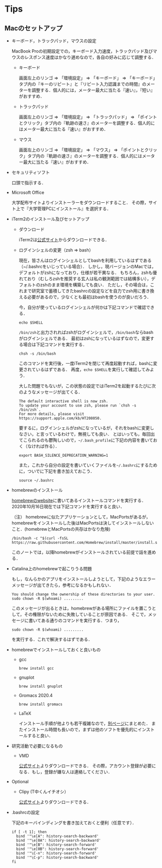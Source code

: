 # Tips

## Macのセットアップ

* キーボード，トラックパッド，マウスの設定

  MacBook Proの初期設定での，キーボード入力速度，トラックパッド及びマウスのレスポンス速度はかなり遅めなので，各自の好みに応じて調整する．
  
  - キーボード
  
    画面左上のリンゴ => 「環境設定」 => 「キーボード」 => 「キーボード」タブ内の『キーのリピート』と『リピート入力認識までの時間』のメーターを調整する．個人的には，メーター最大に当たる『速い』，『短い』がおすすめ．
  
  - トラックパッド 
  
    画面左上のリンゴ => 「環境設定」 => 「トラックパッド」 => 「ポイントとクリック」タブ内の『軌跡の速さ』のメーターを調整する．個人的にはメーター最大に当たる『速い』がおすすめ．
  
  - マウス
  
    画面左上のリンゴ => 「環境設定」 => 「マウス」 => 「ポイントとクリック」タブ内の『軌跡の速さ』のメーターを調整する．個人的にはメーター最大に当たる『速い』がおすすめ．
  
* セキュリティソフト

  口頭で指示する．
  
* Microsoft Office

  大学配布サイトよりインストーラーをダウンロードすること．
  その際，サイト上で『大学管理PCにインストール』を選択する．
  
* iTerm2のインストール及びセットアップ
  
  - ダウンロード
  
    iTerm2は[公式サイト](https://iterm2.com/)からダウンロードできる．
  
  - ログインシェルの変更（zsh => bash）
  
    現在，皆さんはログインシェルとしてbashを利用しているはずである（~/.bashrcをいじっている場合）．
    しかし，現バージョンのMacでは，デフォルトがzshになっており，仕様が若干異なる．
    もちろん，zshも優れており（むしろzshを推奨する玄人は私の観測範囲では結構多い），デフォルトのzshのまま環境を構築しても良い．
    ただし，その場合は，これまで研究室で蓄積してきたbashrcの設定などを自力でzsh用に書き換える必要があるので，少なくとも最初はbashを使うのが良いだろう．
  
    今，自分が使っているログインシェルが何かは下記コマンドで確認できる．
    ```
    echo $SHELL
    ```
    ```/bin/zsh```と出力されればzshがログインシェルで，```/bin/bash```ならbashがログインシェルである．
    最初はzshになっているはずなので，変更する場合は下記コマンドを実行する．
    ```
    chsh -s /bin/bash
    ```
    このコマンドを実行後，一度iTerm2を閉じて再度起動すれば，bashに変更されているはずである．
    再度，```echo $SHELL```を実行して確認してみよう．
    
    大した問題でもないが，この状態の設定ではiTerm2を起動するたびに次のようなメッセージが出てくる．
    ```
    The default interactive shell is now zsh.
    To update your account to use zsh, please run `chsh -s /bin/zsh`.
    For more details, please visit https://support.apple.com/kb/HT208050.
    ```
    要するに，ログインシェルがzshになっているが，それをbashに変更しなさい，と言っているわけで，無視しても良い．
    とはいっても，毎回出てこられるのも鬱陶しいので，```~/.bash_profile```に下記の内容を書いておく（なければ作る）．
    ```
    export BASH_SILENCE_DEPRECATION_WARNING=1
    ```
    また，これから自分の設定を書いていくファイルを```~/.bashrc```にするために，ついでに下記を書き加えておこう．
    ```
    source ~/.bashrc
    ```

* homebrewのインストール

  [homebrewのwebsite](https://brew.sh/index_ja)に書いてあるインストールコマンドを実行する．
  2020年10月16日現在では下記コマンドを実行すると良い．
  
  （注） homebrewに似たアプリケーションとして，MacPortsがあるが，homebrewをインストールした後はMacPortsは決してインストールしないこと．(homebrewとMacPortsの共存はかなり危険)
  
  ```
  /bin/bash -c "$(curl -fsSL https://raw.githubusercontent.com/Homebrew/install/master/install.sh)"
  ```
  このノートでは，以降homebrewがインストールされている前提で話を進める．
  
* Catalina上のhomebrewで起こりうる問題

  もし，なんらかのアプリをインストールしようとして，下記のようなエラーメッセージが出てきたら，参考になるかもしれない．
  ```
  You should change the ownership of these directories to your user.
  sudo chown -R $(whoami) .........
  ```
  このメッセージが出るときは，homebrewがある場所にファイルを置こうとして，その権限がないために失敗していることが原因である．
  そこで，メッセージに書いてある通りのコマンドを実行する．つまり，
  ```
  sudo chown -R $(whoami) .........
  ```
  を実行する．これで解決するはずである．

* homebrewでインストールしておくと良いもの

  - gcc
    ```
    brew install gcc
    ```
  
  - gnuplot
    ```
    brew install gnuplot
    ```
  
  - Gromacs 2020.4
    ```
    brew install gromacs
    ```
  
  - LaTeX
  
    インストール手順が他よりも若干複雑なので，[別ページ](./LaTeX_brew.md)にまとめた．
    またインストール時間も長いので，まずは他のソフトを優先的にインストールすると良い．

* 研究活動で必要になるもの

  - VMD
  
    [公式サイト](https://www.ks.uiuc.edu/Research/vmd/)よりダウンロードできる．
    その際，アカウント登録が必要になる．もし，登録が嫌な人は連絡してください．

* Optional

  - Clipy (T中くんイチオシ）
  
    [公式サイト](https://clipy-app.com/)よりダウンロードできる．
  
* .bashrcの設定

  下記のキーバインディングを書き加えておくと便利（任意です）．
  ```
  if [ -t 1]; then
    bind '"\e[A": history-search-backward'
    bind '"\e[0A": history-search-backward'
    bind '"\e[B": history-search-forward'
    bind '"\e[0B": history-search-forward'
    bind '"\C-n": history-search-forward'
    bind '"\C-p": history-search-backward'
  fi
  ```
